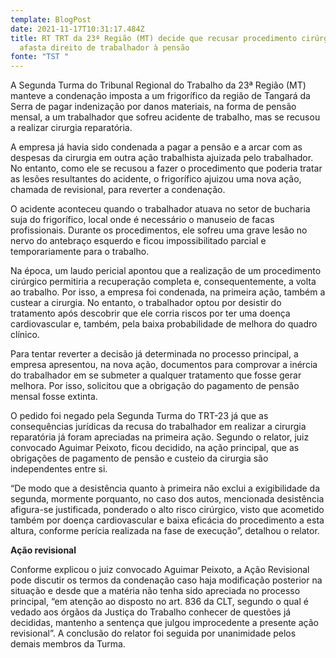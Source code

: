 ```yaml
---
template: BlogPost
date: 2021-11-17T10:31:17.484Z
title: RT TRT da 23ª Região (MT) decide que recusar procedimento cirúrgico não
  afasta direito de trabalhador à pensão
fonte: "TST "
---
```

A Segunda Turma do Tribunal Regional do Trabalho da 23ª Região (MT) manteve a condenação imposta a um frigorífico da região de Tangará da Serra de pagar indenização por danos materiais, na forma de pensão mensal, a um trabalhador que sofreu acidente de trabalho, mas se recusou a realizar cirurgia reparatória.

A empresa já havia sido condenada a pagar a pensão e a arcar com as despesas da cirurgia em outra ação trabalhista ajuizada pelo trabalhador. No entanto, como ele se recusou a fazer o procedimento que poderia tratar as lesões resultantes do acidente, o frigorífico ajuizou uma nova ação, chamada de revisional, para reverter a condenação.

O acidente aconteceu quando o trabalhador atuava no setor de bucharia suja do frigorífico, local onde é necessário o manuseio de facas profissionais. Durante os procedimentos, ele sofreu uma grave lesão no nervo do antebraço esquerdo e ficou impossibilitado parcial e temporariamente para o trabalho.

Na época, um laudo pericial apontou que a realização de um procedimento cirúrgico permitiria a recuperação completa e, consequentemente, a volta ao trabalho. Por isso, a empresa foi condenada, na primeira ação, também a custear a cirurgia. No entanto, o trabalhador optou por desistir do tratamento após descobrir que ele corria riscos por ter uma doença cardiovascular e, também, pela baixa probabilidade de melhora do quadro clínico.

Para tentar reverter a decisão já determinada no processo principal, a empresa apresentou, na nova ação, documentos para comprovar a inércia do trabalhador em se submeter a qualquer tratamento que fosse gerar melhora. Por isso, solicitou que a obrigação do pagamento de pensão mensal fosse extinta.

O pedido foi negado pela Segunda Turma do TRT-23 já que as consequências jurídicas da recusa do trabalhador em realizar a cirurgia reparatória já foram apreciadas na primeira ação. Segundo o relator, juiz convocado Aguimar Peixoto, ficou decidido, na ação principal, que as obrigações de pagamento de pensão e custeio da cirurgia são independentes entre si.

“De modo que a desistência quanto à primeira não exclui a exigibilidade da segunda, mormente porquanto, no caso dos autos, mencionada desistência afigura-se justificada, ponderado o alto risco cirúrgico, visto que acometido também por doença cardiovascular e baixa eficácia do procedimento a esta altura, conforme perícia realizada na fase de execução”, detalhou o relator.

**Ação revisional**

Conforme explicou o juiz convocado Aguimar Peixoto, a Ação Revisional pode discutir os termos da condenação caso haja modificação posterior na situação e desde que a matéria não tenha sido apreciada no processo principal, “em atenção ao disposto no art. 836 da CLT, segundo o qual é vedado aos órgãos da Justiça do Trabalho conhecer de questões já decididas, mantenho a sentença que julgou improcedente a presente ação revisional”. A conclusão do relator foi seguida por unanimidade pelos demais membros da Turma.